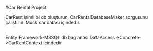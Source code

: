 #Car Rental Project

CarRent isimli bi db oluşturun,
CarRentalDatabaseMaker sorgusunu çalıştırın.
Mock car datası içindedir.

<br>
Entity Framework-MSSQL db bağlantısı DataAccess->Concrete->CarRentContext içindedir
